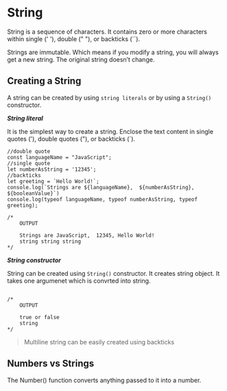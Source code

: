 # String

String is a sequence of characters. It contains zero or more characters within single (' '), double (" "), or backticks (``).

Strings are immutable. Which means if you modify a string, you will always get a new string. The original string doesn’t change.

## Creating a String

A string can be created by using `string literals` or by using a `String()` constructor.

***String literal***

It is the simplest way to create a string. Enclose the text content in single quotes ('), double quotes ("), or backticks (`).

```JS
//double quote
const languageName = "JavaScript";
//single quote
let numberAsString = '12345';
//backticks
let greeting = `Hello World!`;
console.log(`Strings are ${languageName},  ${numberAsString}, ${booleanValue}`)
console.log(typeof languageName, typeof numberAsString, typeof greeting);

/*
    OUTPUT

    Strings are JavaScript,  12345, Hello World!     
    string string string    
*/
```

***String constructor***

String can be created using `String()` constructor. It creates string object. It takes one argumenet which is convrted into string.

```JS

/*
    OUTPUT

    true or false
    string
*/
```

> Multiline string can be easily created using backticks

## Numbers vs Strings

The Number() function converts anything passed to it into a number.

```JS

```
